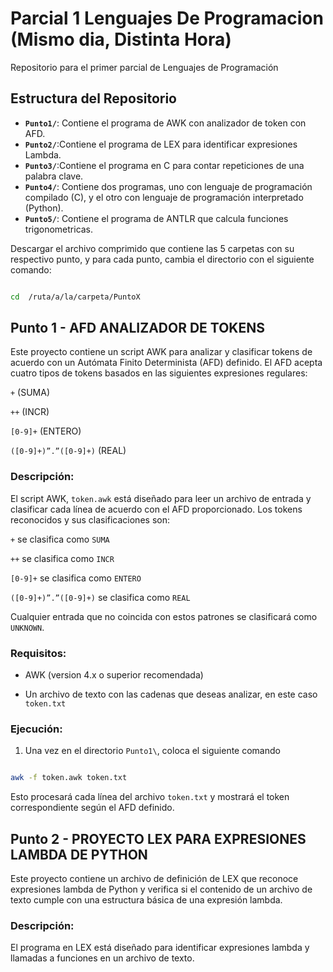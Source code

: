 # Parcial 1 Lenguajes De Programacion (Mismo dia, Distinta Hora)

Repositorio para el primer parcial de Lenguajes de Programación

## Estructura del Repositorio

- **`Punto1/`**: Contiene el programa de AWK con analizador de token con AFD.
- **`Punto2/`**:Contiene el programa de LEX para identificar expresiones Lambda.
- **`Punto3/`**:Contiene el programa en C para contar repeticiones de una palabra clave.
- **`Punto4/`**: Contiene dos programas, uno con lenguaje de programación compilado (C), y el otro con lenguaje de programación interpretado (Python).
- **`Punto5/`**: Contiene el programa de ANTLR que calcula funciones trigonometricas.

Descargar el archivo comprimido que contiene las 5 carpetas con su respectivo punto, y para cada punto, cambia el directorio con el siguiente comando:

```bash

cd  /ruta/a/la/carpeta/PuntoX

```

## Punto 1 - AFD ANALIZADOR DE TOKENS

Este proyecto contiene un script AWK para analizar y clasificar tokens de acuerdo con un Autómata Finito Determinista (AFD) definido. El AFD acepta cuatro tipos de tokens basados en las siguientes expresiones regulares:

`+` (SUMA)

`++` (INCR)

`[0-9]+` (ENTERO)

`([0-9]+)”.”([0-9]+)` (REAL)

### Descripción:

El script AWK, `token.awk` está diseñado para leer un archivo de entrada y clasificar cada línea de acuerdo con el AFD proporcionado. Los tokens reconocidos y sus clasificaciones son:

`+` se clasifica como `SUMA`

`++` se clasifica como `INCR`

`[0-9]+` se clasifica como `ENTERO`

`([0-9]+)”.”([0-9]+)` se clasifica como `REAL`

Cualquier entrada que no coincida con estos patrones se clasificará como `UNKNOWN`.

### Requisitos:

+ AWK (version 4.x o superior recomendada)

+ Un archivo de texto con las cadenas que deseas analizar, en este caso `token.txt`

### Ejecución:

1. Una vez en el directorio `Punto1\`, coloca el siguiente comando

```bash

awk -f token.awk token.txt

```

Esto procesará cada línea del archivo `token.txt` y mostrará el token correspondiente según el AFD definido.

## Punto 2 - PROYECTO LEX PARA EXPRESIONES LAMBDA DE PYTHON

Este proyecto contiene un archivo de definición de LEX que reconoce expresiones lambda de Python y verifica si el contenido de un archivo de texto cumple con una estructura básica de una expresión lambda.

### Descripción:

El programa en LEX está diseñado para identificar expresiones lambda y llamadas a funciones en un archivo de texto.




